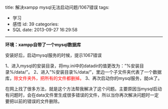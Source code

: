 title: 解决xampp mysql无法启动问题/1067错误
tags:
  - 学习
  - 感悟
id: 39
categories:
  - SQL
date: 2013-09-27 16:29:58
---

**环境：xampp自带了一个mysql数据库**
<div style="font-size: 14px;">

安装好后，启动mysql服务的时候，提示1067错误

1、进入mysql的安装目录，将my.ini中的datadir的值更改为：”%安装目录%/data/”。
2、进入”%安装目录%/data/”，里边一个子文件夹代表了一个数据库，<span style="color: #ff0000;">除文件夹外，把所有的文件都删掉。</span>
3、再次启动你的mysql服务，就ok了。

在网上找了很多方法，就是这个方法帮我解决了这个问题。主要原因当mysql启动有问题时，会在data文件里生成很多错误的文件，所以当你再次解决问题时一定要把以前的错误的文件删除。
</div>

